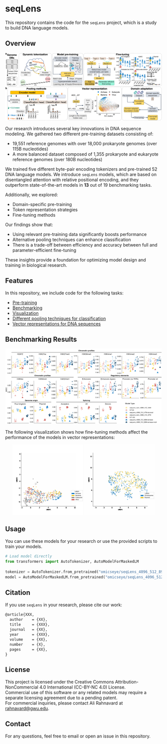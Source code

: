 # seqLens

This repository contains the code for the `seqLens` project, which is a study to build DNA language models.

## Overview
![](https://github.com/omicsEye/seqLens/blob/main/visualizations/plots/png/fig1_wide.png)

Our research introduces several key innovations in DNA sequence modeling. We gathered two different pre-training datasets consisting of:
- 19,551 reference genomes with over 18,000 prokaryote genomes (over 115B nucleotides)
- A more balanced dataset composed of 1,355 prokaryote and eukaryote reference genomes (over 180B nucleotides)

We trained five different byte-pair encoding tokenizers and pre-trained 52 DNA language models. We introduce `seqLens` models, which are based on disentangled attention with relative positional encoding, and they outperform state-of-the-art models in **13** out of 19 benchmarking tasks.

Additionally, we explored:
- Domain-specific pre-training
- Token representation strategies
- Fine-tuning methods

Our findings show that:
- Using relevant pre-training data significantly boosts performance
- Alternative pooling techniques can enhance classification
- There is a trade-off between efficiency and accuracy between full and parameter-efficient fine-tuning

These insights provide a foundation for optimizing model design and training in biological research.

## Features
In this repository, we include code for the following tasks:
- [Pre-training](https://github.com/omicsEye/seqLens/tree/main/train)
- [Benchmarking](https://github.com/omicsEye/seqLens/tree/main/benchmarking)
- [Visualization](https://github.com/omicsEye/seqLens/tree/main/visualizations)
- [Different pooling techniques for classification](https://github.com/omicsEye/seqLens/tree/main/classification_heads)
- [Vector representations for DNA sequences](https://github.com/omicsEye/seqLens/tree/main/vector_representation)

## Benchmarking Results
![Benchmarking Results](https://github.com/omicsEye/seqLens/blob/main/visualizations/plots/png/nt_esm_vs_deberta.png)

The following visualization shows how fine-tuning methods affect the performance of the models in vector representations:
<p align="center">
  <img src="https://github.com/omicsEye/seqLens/blob/main/visualizations/plots/gif/fourkingdoms_cls.gif" alt="Fine-tuning Effect" width="45%">
  <img src="https://github.com/omicsEye/seqLens/blob/main/visualizations/plots/gif/plasmids_cls.gif" alt="Fine-tuning Effect" width="45%">
</p>


## Usage
You can use these models for your research or use the provided scripts to train your models.

```python
# Load model directly
from transformers import AutoTokenizer, AutoModelForMaskedLM

tokenizer = AutoTokenizer.from_pretrained("omicseye/seqLens_4096_512_89M-at-base")
model = AutoModelForMaskedLM.from_pretrained("omicseye/seqLens_4096_512_89M-at-base")
```

## Citation
If you use `seqLens` in your research, please cite our work:
```
@article{XXX,
  author    = {XX},
  title     = {XXX},
  journal   = {XX},
  year      = {XXX},
  volume    = {XX},
  number    = {X},
  pages     = {XX},
}
```

## License
This project is licensed under the Creative Commons Attribution-NonCommercial 4.0 International (CC-BY-NC 4.0) License.  
Commercial use of this software or any related models may require a separate licensing agreement due to a pending patent.  
For commercial inquiries, please contact Ali Rahnavard at rahnavard@gwu.edu.

## Contact
For any questions, feel free to email or open an issue in this repository.

